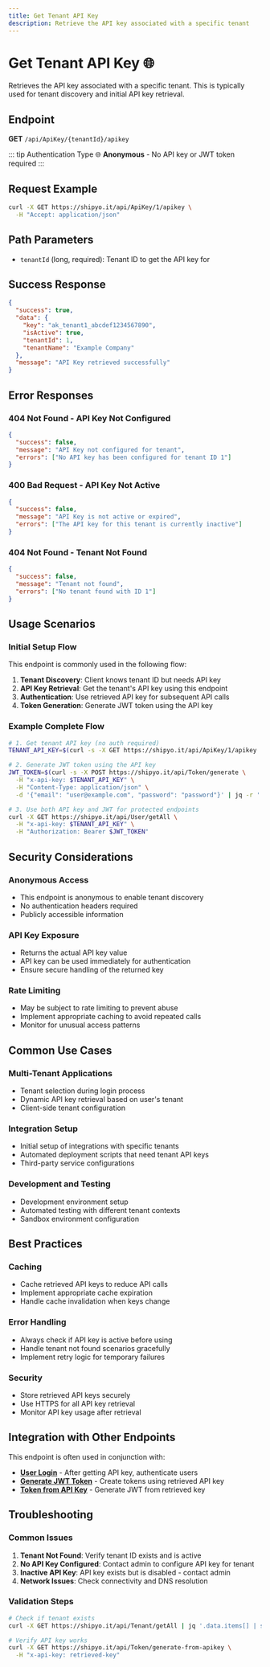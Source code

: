```yaml
---
title: Get Tenant API Key
description: Retrieve the API key associated with a specific tenant
---
```


# Get Tenant API Key 🌐

Retrieves the API key associated with a specific tenant. This is typically used for tenant discovery and initial API key retrieval.

## Endpoint
**GET** `/api/ApiKey/{tenantId}/apikey`

<HeaderBadge 
  type="anonymous" 
  icon="🌐" 
  label="Anonymous"
  :headers="['Accept: application/json']"
/>

::: tip Authentication Type
🌐 **Anonymous** - No API key or JWT token required
:::

## Request Example
```bash
curl -X GET https://shipyo.it/api/ApiKey/1/apikey \
  -H "Accept: application/json"
```

## Path Parameters
- `tenantId` (long, required): Tenant ID to get the API key for

## Success Response
```json
{
  "success": true,
  "data": {
    "key": "ak_tenant1_abcdef1234567890",
    "isActive": true,
    "tenantId": 1,
    "tenantName": "Example Company"
  },
  "message": "API Key retrieved successfully"
}
```

## Error Responses

### 404 Not Found - API Key Not Configured
```json
{
  "success": false,
  "message": "API Key not configured for tenant",
  "errors": ["No API key has been configured for tenant ID 1"]
}
```

### 400 Bad Request - API Key Not Active
```json
{
  "success": false,
  "message": "API Key is not active or expired",
  "errors": ["The API key for this tenant is currently inactive"]
}
```

### 404 Not Found - Tenant Not Found
```json
{
  "success": false,
  "message": "Tenant not found",
  "errors": ["No tenant found with ID 1"]
}
```

## Usage Scenarios

### Initial Setup Flow
This endpoint is commonly used in the following flow:

1. **Tenant Discovery**: Client knows tenant ID but needs API key
2. **API Key Retrieval**: Get the tenant's API key using this endpoint
3. **Authentication**: Use retrieved API key for subsequent API calls
4. **Token Generation**: Generate JWT token using the API key

### Example Complete Flow
```bash
# 1. Get tenant API key (no auth required)
TENANT_API_KEY=$(curl -s -X GET https://shipyo.it/api/ApiKey/1/apikey | jq -r '.data.key')

# 2. Generate JWT token using the API key
JWT_TOKEN=$(curl -s -X POST https://shipyo.it/api/Token/generate \
  -H "x-api-key: $TENANT_API_KEY" \
  -H "Content-Type: application/json" \
  -d '{"email": "user@example.com", "password": "password"}' | jq -r '.data')

# 3. Use both API key and JWT for protected endpoints
curl -X GET https://shipyo.it/api/User/getAll \
  -H "x-api-key: $TENANT_API_KEY" \
  -H "Authorization: Bearer $JWT_TOKEN"
```

## Security Considerations

### Anonymous Access
- This endpoint is anonymous to enable tenant discovery
- No authentication headers required
- Publicly accessible information

### API Key Exposure
- Returns the actual API key value
- API key can be used immediately for authentication
- Ensure secure handling of the returned key

### Rate Limiting
- May be subject to rate limiting to prevent abuse
- Implement appropriate caching to avoid repeated calls
- Monitor for unusual access patterns

## Common Use Cases

### Multi-Tenant Applications
- Tenant selection during login process
- Dynamic API key retrieval based on user's tenant
- Client-side tenant configuration

### Integration Setup
- Initial setup of integrations with specific tenants
- Automated deployment scripts that need tenant API keys
- Third-party service configurations

### Development and Testing
- Development environment setup
- Automated testing with different tenant contexts
- Sandbox environment configuration

## Best Practices

### Caching
- Cache retrieved API keys to reduce API calls
- Implement appropriate cache expiration
- Handle cache invalidation when keys change

### Error Handling
- Always check if API key is active before using
- Handle tenant not found scenarios gracefully
- Implement retry logic for temporary failures

### Security
- Store retrieved API keys securely
- Use HTTPS for all API key retrieval
- Monitor API key usage after retrieval

## Integration with Other Endpoints

This endpoint is often used in conjunction with:

- **[User Login](/auth/login)** - After getting API key, authenticate users
- **[Generate JWT Token](/auth/token)** - Create tokens using retrieved API key
- **[Token from API Key](/auth/token-from-key)** - Generate JWT from retrieved key

## Troubleshooting

### Common Issues

1. **Tenant Not Found**: Verify tenant ID exists and is active
2. **No API Key Configured**: Contact admin to configure API key for tenant
3. **Inactive API Key**: API key exists but is disabled - contact admin
4. **Network Issues**: Check connectivity and DNS resolution

### Validation Steps
```bash
# Check if tenant exists
curl -X GET https://shipyo.it/api/Tenant/getAll | jq '.data.items[] | select(.id == 1)'

# Verify API key works
curl -X GET https://shipyo.it/api/Token/generate-from-apikey \
  -H "x-api-key: retrieved-key"
```
